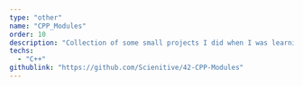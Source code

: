 ```yaml
---
type: "other"
name: "CPP_Modules"
order: 10
description: "Collection of some small projects I did when I was learning about Object-Oriented Programming with C++."
techs:
  - "C++"
githublink: "https://github.com/Scienitive/42-CPP-Modules"
---
```

